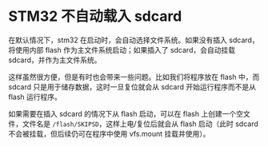 # STM32 不自动载入 sdcard

在默认情况下，stm32 在启动时，会自动选择文件系统。如果没有插入 sdcard，将使用内部 flash 作为主文件系统启动；如果插入了 sdcard，会自动挂载 sdcard，并作为主文件系统。

这样虽然很方便，但是有时也会带来一些问题。比如我们将程序放在 flash 中，而 sdcard 只是用于储存数据，这时一旦复位就会从 sdcard 开始运行程序而不是从 flash 运行程序。

如果需要在插入 sdcard 的情况下从 flash 启动，可以在 flash 上创建一个空文件，文件名是 `/flash/SKIPSD`，这样上电/复位后就会从 flash 启动（此时 sdcard 不会被挂载，但后续仍可在程序中使用 vfs.mount 挂载并使用）。